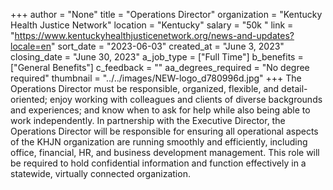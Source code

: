 +++
author = "None"
title = "Operations Director"
organization = "Kentucky Health Justice Network"
location = "Kentucky"
salary = "50k "
link = "https://www.kentuckyhealthjusticenetwork.org/news-and-updates?locale=en"
sort_date = "2023-06-03"
created_at = "June 3, 2023"
closing_date = "June 30, 2023"
a_job_type = ["Full Time"]
b_benefits = ["General Benefits"]
c_feedback = ""
aa_degrees_required = "No degree required"
thumbnail = "../../images/NEW-logo_d780996d.jpg"
+++
The Operations Director must be responsible, organized, flexible, and detail-oriented; enjoy working with colleagues and clients of diverse backgrounds and experiences; and know when to ask for help while also being able to work independently. In partnership with the Executive Director, the Operations Director will be responsible for ensuring all operational aspects of the KHJN organization are running smoothly and efficiently, including office, financial, HR, and business development management.  This role will be required to hold confidential information and function effectively in a statewide, virtually connected organization.